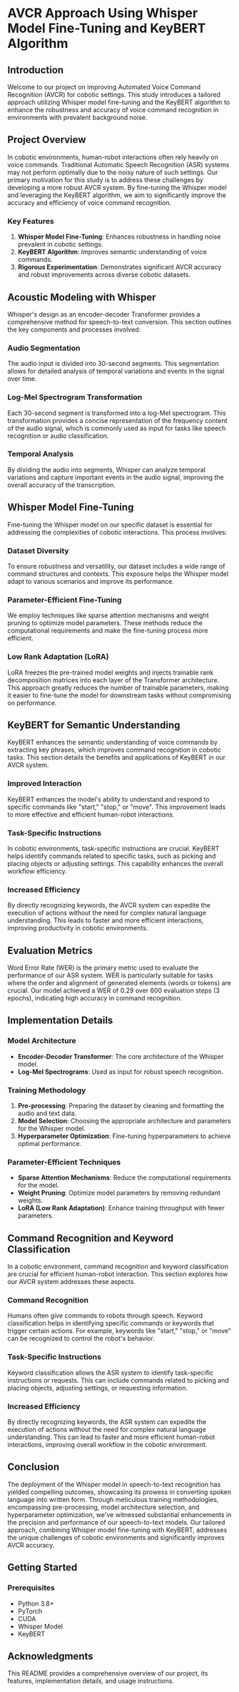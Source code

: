 # AVCR Approach Using Whisper Model Fine-Tuning and KeyBERT Algorithm

## Introduction

Welcome to our project on improving Automated Voice Command Recognition (AVCR) for cobotic settings. This study introduces a tailored approach utilizing Whisper model fine-tuning and the KeyBERT algorithm to enhance the robustness and accuracy of voice command recognition in environments with prevalent background noise. 

## Project Overview

In cobotic environments, human-robot interactions often rely heavily on voice commands. Traditional Automatic Speech Recognition (ASR) systems may not perform optimally due to the noisy nature of such settings. Our primary motivation for this study is to address these challenges by developing a more robust AVCR system. By fine-tuning the Whisper model and leveraging the KeyBERT algorithm, we aim to significantly improve the accuracy and efficiency of voice command recognition.

### Key Features

1. **Whisper Model Fine-Tuning**: Enhances robustness in handling noise prevalent in cobotic settings.
2. **KeyBERT Algorithm**: Improves semantic understanding of voice commands.
3. **Rigorous Experimentation**: Demonstrates significant AVCR accuracy and robust improvements across diverse cobotic datasets.

## Acoustic Modeling with Whisper

Whisper's design as an encoder-decoder Transformer provides a comprehensive method for speech-to-text conversion. This section outlines the key components and processes involved:

### Audio Segmentation

The audio input is divided into 30-second segments. This segmentation allows for detailed analysis of temporal variations and events in the signal over time.

### Log-Mel Spectrogram Transformation

Each 30-second segment is transformed into a log-Mel spectrogram. This transformation provides a concise representation of the frequency content of the audio signal, which is commonly used as input for tasks like speech recognition or audio classification.

### Temporal Analysis

By dividing the audio into segments, Whisper can analyze temporal variations and capture important events in the audio signal, improving the overall accuracy of the transcription.

## Whisper Model Fine-Tuning

Fine-tuning the Whisper model on our specific dataset is essential for addressing the complexities of cobotic interactions. This process involves:

### Dataset Diversity

To ensure robustness and versatility, our dataset includes a wide range of command structures and contexts. This exposure helps the Whisper model adapt to various scenarios and improve its performance.

### Parameter-Efficient Fine-Tuning

We employ techniques like sparse attention mechanisms and weight pruning to optimize model parameters. These methods reduce the computational requirements and make the fine-tuning process more efficient.

### Low Rank Adaptation (LoRA)

LoRA freezes the pre-trained model weights and injects trainable rank decomposition matrices into each layer of the Transformer architecture. This approach greatly reduces the number of trainable parameters, making it easier to fine-tune the model for downstream tasks without compromising on performance.

## KeyBERT for Semantic Understanding

KeyBERT enhances the semantic understanding of voice commands by extracting key phrases, which improves command recognition in cobotic tasks. This section details the benefits and applications of KeyBERT in our AVCR system.

### Improved Interaction

KeyBERT enhances the model's ability to understand and respond to specific commands like "start," "stop," or "move". This improvement leads to more effective and efficient human-robot interactions.

### Task-Specific Instructions

In cobotic environments, task-specific instructions are crucial. KeyBERT helps identify commands related to specific tasks, such as picking and placing objects or adjusting settings. This capability enhances the overall workflow efficiency.

### Increased Efficiency

By directly recognizing keywords, the AVCR system can expedite the execution of actions without the need for complex natural language understanding. This leads to faster and more efficient interactions, improving productivity in cobotic environments.

## Evaluation Metrics

Word Error Rate (WER) is the primary metric used to evaluate the performance of our ASR system. WER is particularly suitable for tasks where the order and alignment of generated elements (words or tokens) are crucial. Our model achieved a WER of 0.29 over 600 evaluation steps (3 epochs), indicating high accuracy in command recognition.

## Implementation Details

### Model Architecture

- **Encoder-Decoder Transformer**: The core architecture of the Whisper model.
- **Log-Mel Spectrograms**: Used as input for robust speech recognition.

### Training Methodology

1. **Pre-processing**: Preparing the dataset by cleaning and formatting the audio and text data.
2. **Model Selection**: Choosing the appropriate architecture and parameters for the Whisper model.
3. **Hyperparameter Optimization**: Fine-tuning hyperparameters to achieve optimal performance.

### Parameter-Efficient Techniques

- **Sparse Attention Mechanisms**: Reduce the computational requirements for the model.
- **Weight Pruning**: Optimize model parameters by removing redundant weights.
- **LoRA (Low Rank Adaptation)**: Enhance training throughput with fewer parameters.

## Command Recognition and Keyword Classification

In a cobotic environment, command recognition and keyword classification are crucial for efficient human-robot interaction. This section explores how our AVCR system addresses these aspects.

### Command Recognition

Humans often give commands to robots through speech. Keyword classification helps in identifying specific commands or keywords that trigger certain actions. For example, keywords like "start," "stop," or "move" can be recognized to control the robot's behavior.

### Task-Specific Instructions

Keyword classification allows the ASR system to identify task-specific instructions or requests. This can include commands related to picking and placing objects, adjusting settings, or requesting information.

### Increased Efficiency

By directly recognizing keywords, the ASR system can expedite the execution of actions without the need for complex natural language understanding. This can lead to faster and more efficient human-robot interactions, improving overall workflow in the cobotic environment.

## Conclusion

The deployment of the Whisper model in speech-to-text recognition has yielded compelling outcomes, showcasing its prowess in converting spoken language into written form. Through meticulous training methodologies, encompassing pre-processing, model architecture selection, and hyperparameter optimization, we've witnessed substantial enhancements in the precision and performance of our speech-to-text models. Our tailored approach, combining Whisper model fine-tuning with KeyBERT, addresses the unique challenges of cobotic environments and significantly improves AVCR accuracy.

## Getting Started

### Prerequisites

- Python 3.8+
- PyTorch
- CUDA
- Whisper Model
- KeyBERT


## Acknowledgments

This README provides a comprehensive overview of our project, its features, implementation details, and usage instructions.